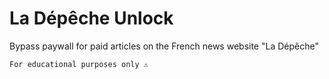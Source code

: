 # La Dépêche Unlock
Bypass paywall for paid articles on the French news website "La Dépêche"

`For educational purposes only ⚠️`
